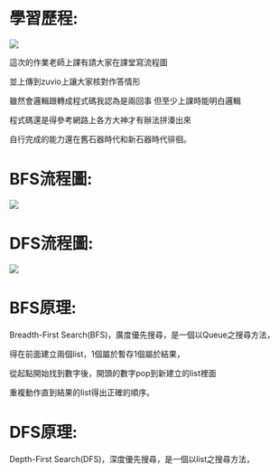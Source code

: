 # 學習歷程:

![](https://open4tech.com/wp-content/uploads/2019/01/BFS-DFS.png)

這次的作業老師上課有請大家在課堂寫流程圖

並上傳到zuvio上讓大家核對作答情形

雖然會邏輯跟轉成程式碼我認為是兩回事 但至少上課時能明白邏輯

程式碼還是得參考網路上各方大神才有辦法拼湊出來

自行完成的能力還在舊石器時代和新石器時代徘徊。

# BFS流程圖:

![](https://github.com/linseanwin/learning-note/blob/master/images/S__61947910.jpg)

# DFS流程圖:

![](https://github.com/linseanwin/learning-note/blob/master/images/S__61947908.jpg)

# BFS原理:

Breadth-First Search(BFS)，廣度優先搜尋，是一個以Queue之搜尋方法，

得在前面建立兩個list，1個屬於暫存1個屬於結果，

從起點開始找到數字後，開頭的數字pop到新建立的list裡面

重複動作直到結果的list得出正確的順序。

# DFS原理:

Depth-First Search(DFS)，深度優先搜尋，是一個以list之搜尋方法，






